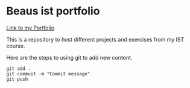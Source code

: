 # Beaus ist portfolio

[Link to my Portfolio](https://github.com/Xdicy2666/ist-portfolio-BeauN)

This is a repository to host different projects and exercises from  my IST course.

Here are the steps to using git to add new content.

```
git add .
git commuit -m "Commit message"
git push
```


